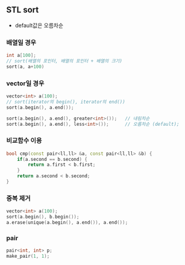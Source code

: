 ## STL sort
* default값은 오름차순

### 배열일 경우
```c++
int a[100];
// sort(배열의 포인터, 배열의 포인터 + 배열의 크기)
sort(a, a+100)
```

### vector일 경우
```c++
vector<int> a(100);
// sort(iterator의 begin(), iterator의 end())
sort(a.begin(), a.end());

sort(a.begin(), a.end(), greater<int>());   // 내림차순
sort(a.begin(), a.end(), less<int>());      // 오름차순 (default);
```

### 비교함수 이용
```c++
bool cmp(const pair<ll,ll> &a, const pair<ll,ll> &b) {
    if(a.second == b.second) {
        return a.first < b.first;
    }
    return a.second < b.second;
}
```

### 중복 제거
```c++
vector<int> a(100);
sort(a.begin(), b.begin());
a.erase(unique(a.begin(), a.end()), a.end());
```

### pair
```c++
pair<int, int> p;
make_pair(1, 1);
```
